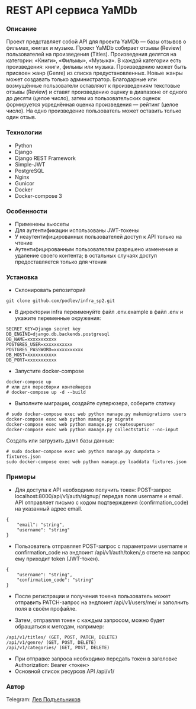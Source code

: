 # REST API сервиса YaMDb

### Описание
Проект представляет собой API для проекта YaMDb  — базы отзывов о фильмах, книгах и музыке.
Проект YaMDb собирает отзывы (Review) пользователей на произведения (Titles). Произведения делятся на категории: «Книги», «Фильмы», «Музыка». 
В каждой категории есть произведения: книги, фильмы или музыка. 
Произведению может быть присвоен жанр (Genre) из списка предустановленных. Новые жанры может создавать только администратор.
Благодарные или возмущённые пользователи оставляют к произведениям текстовые отзывы (Review) и ставят произведению оценку в диапазоне от одного до десяти (целое число), затем из пользовательских оценок формируется усреднённая оценка произведения — рейтинг (целое число). На одно произведение пользователь может оставить только один отзыв.

### Технологии 
- Python
- Django
- Django REST Framework
- Simple-JWT
- PostgreSQL
- Nginx
- Gunicor
- Docker
- Docker-compose 3

### Особенности
- Применены вьюсеты
- Для аутентификации использованы JWT-токены
- У неаутентифицированных пользователей доступ к API только на чтение
- Аутентифицированным пользователям разрешено изменение и удаление своего контента; в остальных случаях доступ предоставляется только для чтения

### Установка
- Склонировать репозиторий

```commandline
git clone github.com/podlev/infra_sp2.git
```

- В директории infra переименуйте файл .env.example в файл .env и укажите переменные окружения:

```commandline
SECRET_KEY=Django secret key
DB_ENGINE=django.db.backends.postgresql 
DB_NAME=xxxxxxxxxxx
POSTGRES_USER=xxxxxxxxxxx
POSTGRES_PASSWORD=xxxxxxxxxxx
DB_HOST=xxxxxxxxxxx
DB_PORT=xxxxxxxxxxx
```

- Запустите docker-compose
```
docker-compose up
# или для пересборки контейнеров
# docker-compose up -d --build
```
- Выполните миграции, создайте суперюзера, соберите статику
```
# sudo docker-compose exec web python manage.py makemigrations users
docker-compose exec web python manage.py migrate
docker-compose exec web python manage.py createsuperuser
docker-compose exec web python manage.py collectstatic --no-input
```
Создать или загрузить дамп базы данных:
```
# sudo docker-compose exec web python manage.py dumpdata > fixtures.json
sudo docker-compose exec web python manage.py loaddata fixtures.json
```

### Примеры

- Для доступа к API необходимо получить токен: POST-запрос localhost:8000/api/v1/auth/signup/ передав поля username и email. API отправляет письмо с кодом подтверждения (confirmation_code) на указанный адрес email.
```
{ 
    "email": "string",
    "username": "string" 
}
```

- Пользователь отправляет POST-запрос с параметрами username и confirmation_code на эндпоинт /api/v1/auth/token/,в ответе на запрос ему приходит token (JWT-токен).
```
{ 
    "username": "string",
    "confirmation_code": "string" 
}
```

- После регистрации и получения токена пользователь может отправить PATCH-запрос на эндпоинт /api/v1/users/me/ и заполнить поля в своём профайле.

- Затем, отправляя токен с каждым запросом, можно будет обращаться к методам, например: 
```
/api/v1/titles/ (GET, POST, PATCH, DELETE)    
/api/v1/genre/ (GET, POST, DELETE)    
/api/v1/categories/ (GET, POST, DELETE)    
```
- При отправке запроса необходимо передать токен в заголовке Authorization: Bearer <токен>
- Основной список ресурсов API /api/v1/
### Автор
Telegram: [Лев Подъельников](https://t.me/podlev)

